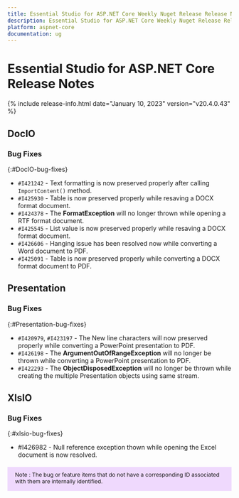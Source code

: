```yaml
---
title: Essential Studio for ASP.NET Core Weekly Nuget Release Release Notes  
description: Essential Studio for ASP.NET Core Weekly Nuget Release Release Notes  
platform: aspnet-core
documentation: ug
---
```


# Essential Studio for ASP.NET Core  Release Notes  

{% include release-info.html date="January 10, 2023"  version="v20.4.0.43" %} 

## DocIO

### Bug Fixes
{:#DocIO-bug-fixes}

- `#I421242` - Text formatting is now preserved properly after calling `ImportContent()` method.
- `#I425930` - Table is now preserved properly while resaving a DOCX format document.
- `#I424378` - The **FormatException** will no longer thrown while opening a RTF format document.
- `#I425545` - List value is now preserved properly while resaving a DOCX format document.
- `#I426606` - Hanging issue has been resolved now while converting a Word document to PDF.
- `#I425091` - Table is now preserved properly while converting a DOCX format document to PDF.


## Presentation

### Bug Fixes
{:#Presentation-bug-fixes}

- `#I420979`, `#I423197` - The New line characters will now preserved properly while converting a PowerPoint presentation to PDF.
- `#I426198` - The **ArgumentOutOfRangeException** will no longer be thrown while converting a PowerPoint presentation to PDF.
- `#I422293` - The **ObjectDisposedException** will no longer be thrown while creating the multiple Presentation objects using same stream.

## XlsIO

### Bug Fixes
{:#xlsio-bug-fixes}

* \#I426982 - Null reference exception thown while opening the Excel document is now resolved.

<style>
#note {
    font-size: .88em!important;
margin-top: 1.5em;     margin-bottom: 1.5em;
    background-color: #efd9fd;
    padding: 10px 17px 14px;
}
</style>
<div id="note">
Note : The bug or feature items that do not have a corresponding ID associated with them are internally identified.
</div>